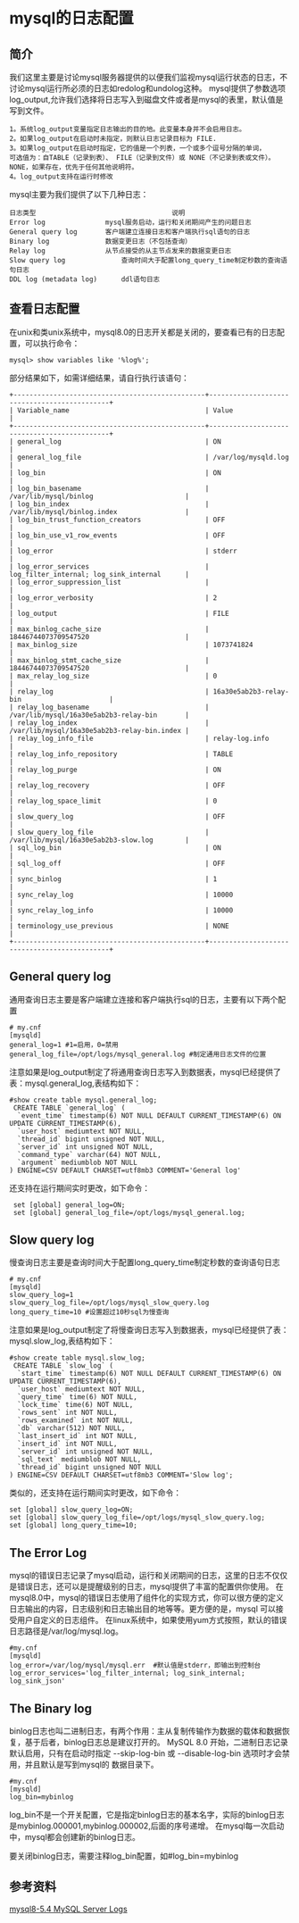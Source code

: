 # mysql的日志配置

## 简介
我们这里主要是讨论mysql服务器提供的以便我们监视mysql运行状态的日志，不讨论mysql运行所必须的日志如redolog和undolog这种。
mysql提供了参数选项log_output,允许我们选择将日志写入到磁盘文件或者是mysql的表里，默认值是写到文件。
```text
1。系统log_output变量指定日志输出的目的地。此变量本身并不会启用日志。
2。如果log_output在启动时未指定，则默认日志记录目标为 FILE.
3。如果log_output在启动时指定，它的值是一个列表，一个或多个逗号分隔的单词，
可选值为：自TABLE（记录到表）、 FILE（记录到文件）或 NONE（不记录到表或文件）。NONE，如果存在，优先于任何其他说明符。
4。log_output支持在运行时修改
```

mysql主要为我们提供了以下几种日志：
```text
日志类型                                  说明
Error log	            mysql服务启动，运行和关闭期间产生的问题日志
General query log	    客户端建立连接日志和客户端执行sql语句的日志
Binary log	            数据变更日志（不包括查询）
Relay log	            从节点接受的从主节点发来的数据变更日志
Slow query log	            查询时间大于配置long_query_time制定秒数的查询语句日志
DDL log (metadata log)      ddl语句日志
```

## 查看日志配置
在unix和类unix系统中，mysql8.0的日志开关都是关闭的，要查看已有的日志配置，可以执行命令：
```text
mysql> show variables like '%log%';
```
部分结果如下，如需详细结果，请自行执行该语句：
```text
+------------------------------------------------+---------------------------------------------+
| Variable_name                                  | Value                                       |
+------------------------------------------------+---------------------------------------------+
| general_log                                    | ON                                          |
| general_log_file                               | /var/log/mysqld.log                         |
| log_bin                                        | ON                                          |
| log_bin_basename                               | /var/lib/mysql/binlog                       |
| log_bin_index                                  | /var/lib/mysql/binlog.index                 |
| log_bin_trust_function_creators                | OFF                                         |
| log_bin_use_v1_row_events                      | OFF                                         |
| log_error                                      | stderr                                      |
| log_error_services                             | log_filter_internal; log_sink_internal      |
| log_error_suppression_list                     |                                             |
| log_error_verbosity                            | 2                                           |
| log_output                                     | FILE                                        |
| max_binlog_cache_size                          | 18446744073709547520                        |
| max_binlog_size                                | 1073741824                                  |
| max_binlog_stmt_cache_size                     | 18446744073709547520                        |
| max_relay_log_size                             | 0                                           |
| relay_log                                      | 16a30e5ab2b3-relay-bin                      |
| relay_log_basename                             | /var/lib/mysql/16a30e5ab2b3-relay-bin       |
| relay_log_index                                | /var/lib/mysql/16a30e5ab2b3-relay-bin.index |
| relay_log_info_file                            | relay-log.info                              |
| relay_log_info_repository                      | TABLE                                       |
| relay_log_purge                                | ON                                          |
| relay_log_recovery                             | OFF                                         |
| relay_log_space_limit                          | 0                                           |
| slow_query_log                                 | OFF                                         |
| slow_query_log_file                            | /var/lib/mysql/16a30e5ab2b3-slow.log        |
| sql_log_bin                                    | ON                                          |
| sql_log_off                                    | OFF                                         |
| sync_binlog                                    | 1                                           |
| sync_relay_log                                 | 10000                                       |
| sync_relay_log_info                            | 10000                                       |
| terminology_use_previous                       | NONE                                        |
+------------------------------------------------+---------------------------------------------+
```

## General query log
通用查询日志主要是客户端建立连接和客户端执行sql的日志，主要有以下两个配置
```
# my.cnf
[mysqld]
general_log=1 #1=启用，0=禁用
general_log_file=/opt/logs/mysql_general.log #制定通用日志文件的位置
```
注意如果是log_output制定了将通用查询日志写入到数据表，mysql已经提供了表：mysql.general_log,表结构如下：
```text
#show create table mysql.general_log;
 CREATE TABLE `general_log` (
  `event_time` timestamp(6) NOT NULL DEFAULT CURRENT_TIMESTAMP(6) ON UPDATE CURRENT_TIMESTAMP(6),
  `user_host` mediumtext NOT NULL,
  `thread_id` bigint unsigned NOT NULL,
  `server_id` int unsigned NOT NULL,
  `command_type` varchar(64) NOT NULL,
  `argument` mediumblob NOT NULL
) ENGINE=CSV DEFAULT CHARSET=utf8mb3 COMMENT='General log'
```
还支持在运行期间实时更改，如下命令：
```text
 set [global] general_log=ON;
 set [global] general_log_file=/opt/logs/mysql_general.log;
```

## Slow query log
慢查询日志主要是查询时间大于配置long_query_time制定秒数的查询语句日志
```
# my.cnf
[mysqld]
slow_query_log=1
slow_query_log_file=/opt/logs/mysql_slow_query.log
long_query_time=10 #设置超过10秒sql为慢查询
```
注意如果是log_output制定了将慢查询日志写入到数据表，mysql已经提供了表：mysql.slow_log,表结构如下：
```text
#show create table mysql.slow_log;
 CREATE TABLE `slow_log` (
  `start_time` timestamp(6) NOT NULL DEFAULT CURRENT_TIMESTAMP(6) ON UPDATE CURRENT_TIMESTAMP(6),
  `user_host` mediumtext NOT NULL,
  `query_time` time(6) NOT NULL,
  `lock_time` time(6) NOT NULL,
  `rows_sent` int NOT NULL,
  `rows_examined` int NOT NULL,
  `db` varchar(512) NOT NULL,
  `last_insert_id` int NOT NULL,
  `insert_id` int NOT NULL,
  `server_id` int unsigned NOT NULL,
  `sql_text` mediumblob NOT NULL,
  `thread_id` bigint unsigned NOT NULL
) ENGINE=CSV DEFAULT CHARSET=utf8mb3 COMMENT='Slow log';
```

类似的，还支持在运行期间实时更改，如下命令：
```text
set [global] slow_query_log=ON;
set [global] slow_query_log_file=/opt/logs/mysql_slow_query.log;
set [global] long_query_time=10;
```

## The Error Log
mysql的错误日志记录了mysql启动，运行和关闭期间的日志，这里的日志不仅仅是错误日志，还可以是提醒级别的日志，mysql提供了丰富的配置供你使用。
在mysql8.0中，mysql的错误日志使用了组件化的实现方式，你可以很方便的定义日志输出的内容，日志级别和日志输出目的地等等。更方便的是，mysql
可以接受用户自定义的日志组件。
在linux系统中，如果使用yum方式按照，默认的错误日志路径是/var/log/mysql.log。
```text
#my.cnf
[mysqld]
log_error=/var/log/mysql/mysql.err  #默认值是stderr，即输出到控制台
log_error_services='log_filter_internal; log_sink_internal; log_sink_json'
```

## The Binary log
binlog日志也叫二进制日志，有两个作用：主从复制传输作为数据的载体和数据恢复，基于后者，binlog日志总是建议打开的。
MySQL 8.0 开始，二进制日志记录默认启用，只有在启动时指定 --skip-log-bin 或 --disable-log-bin 选项时才会禁用，并且默认是写到mysql的
数据目录下。
```text
#my.cnf
[mysqld]
log_bin=mybinlog  
```
log_bin不是一个开关配置，它是指定binlog日志的基本名字，实际的binlog日志是mybinlog.000001,mybinlog.000002,后面的序号递增。
在mysql每一次启动中，mysql都会创建新的binlog日志。

要关闭binlog日志，需要注释log_bin配置，如#log_bin=mybinlog


## 参考资料
[mysql8-5.4 MySQL Server Logs](https://dev.mysql.com/doc/refman/8.0/en/server-logs.html)
